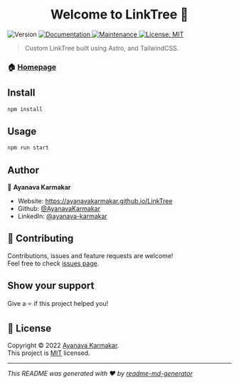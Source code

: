 <h1 align="center">Welcome to LinkTree 👋</h1>
<p>
  <img alt="Version" src="https://img.shields.io/badge/version-2.0.0-blue.svg?cacheSeconds=2592000" />
  <a href="https://github.com/AyanavaKarmakar/LinkTree#readme" target="_blank">
    <img alt="Documentation" src="https://img.shields.io/badge/documentation-yes-brightgreen.svg" />
  </a>
  <a href="https://github.com/AyanavaKarmakar/LinkTree/graphs/commit-activity" target="_blank">
    <img alt="Maintenance" src="https://img.shields.io/badge/Maintained%3F-yes-green.svg" />
  </a>
  <a href="https://github.com/AyanavaKarmakar/LinkTree/blob/master/LICENSE" target="_blank">
    <img alt="License: MIT" src="https://img.shields.io/github/license/AyanavaKarmakar/LinkTree" />
  </a>
</p>

> Custom LinkTree built using Astro, and TailwindCSS.

### 🏠 [Homepage](https://ayanavakarmakar.github.io/LinkTree/)

## Install

```sh
npm install
```

## Usage

```sh
npm run start
```

## Author

👤 **Ayanava Karmakar**

- Website: https://ayanavakarmakar.github.io/LinkTree
- Github: [@AyanavaKarmakar](https://github.com/AyanavaKarmakar)
- LinkedIn: [@ayanava-karmakar](https://linkedin.com/in/ayanava-karmakar)

## 🤝 Contributing

Contributions, issues and feature requests are welcome!<br />Feel free to check [issues page](https://github.com/AyanavaKarmakar/LinkTree/issues).

## Show your support

Give a ⭐️ if this project helped you!

## 📝 License

Copyright © 2022 [Ayanava Karmakar](https://github.com/AyanavaKarmakar).<br />
This project is [MIT](https://github.com/AyanavaKarmakar/LinkTree/blob/master/LICENSE) licensed.

---

_This README was generated with ❤️ by [readme-md-generator](https://github.com/kefranabg/readme-md-generator)_
